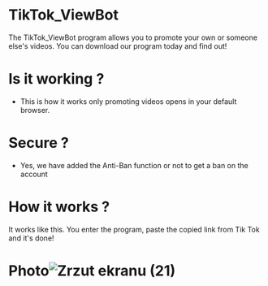 # TikTok_ViewBot
The TikTok_ViewBot program allows you to promote your own or someone else's videos. You can download our program today and find out!

# Is it working ?
- This is how it works only promoting videos opens in your default browser.

# Secure ?
- Yes, we have added the Anti-Ban function or not to get a ban on the account

# How it works ?

It works like this. You enter the program, paste the copied link from Tik Tok and it's done!

# Photo![Zrzut ekranu (21)](https://user-images.githubusercontent.com/80784394/111962910-34a75680-8af3-11eb-8100-10220449c1c2.png)


